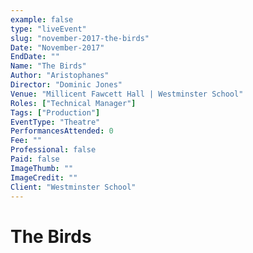 ```yaml
---
example: false
type: "liveEvent"
slug: "november-2017-the-birds"
Date: "November-2017"
EndDate: ""
Name: "The Birds"
Author: "Aristophanes"
Director: "Dominic Jones"
Venue: "Millicent Fawcett Hall | Westminster School"
Roles: ["Technical Manager"]
Tags: ["Production"]
EventType: "Theatre"
PerformancesAttended: 0
Fee: ""
Professional: false
Paid: false
ImageThumb: ""
ImageCredit: ""
Client: "Westminster School"
---
```


# The Birds

